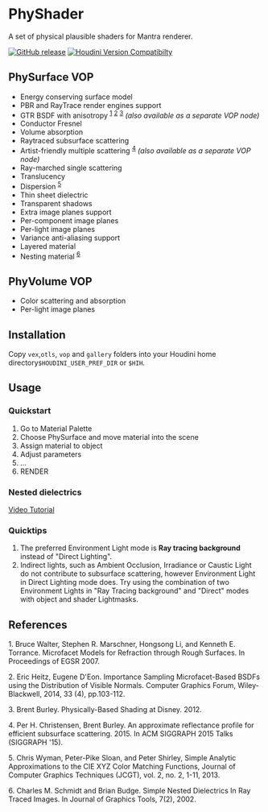 # PhyShader
A set of physical plausible shaders for Mantra renderer.

[![GitHub release](https://img.shields.io/github/release/groundflyer/physhader-for-mantra.svg)](https://github.com/groundflyer/physhader-for-mantra/releases) [![Houdini Version Compatibilty](https://img.shields.io/badge/houdini-15.5-yellow.svg)](http://www.sidefx.com/index.php?option=com_download&Itemid=208)

## PhySurface VOP
* Energy conserving surface model
* PBR and RayTrace render engines support
* GTR BSDF with anisotropy <sup>[1](#Walter07)</sup> <sup>[2](#Heitz14)</sup> <sup>[3](#Burley12)</sup> _(also available as a separate VOP node)_
* Conductor Fresnel
* Volume absorption
* Raytraced subsurface scattering
 * Artist-friendly multiple scattering <sup>[4](#CrBur15)</sup> _(also available as a separate VOP node)_
 * Ray-marched single scattering
* Translucency
* Dispersion <sup>[5](#WySlo13)</sup>
* Thin sheet dielectric
* Transparent shadows
* Extra image planes support
 * Per-component image planes
 * Per-light image planes
* Variance anti-aliasing support
* Layered material
* Nesting material <sup>[6](#Schmidt02)</sup>

## PhyVolume VOP
* Color scattering and absorption
* Per-light image planes

## Installation
Copy `vex`,`otls`, `vop` and `gallery` folders into your Houdini home directory`$HOUDINI_USER_PREF_DIR` or `$HIH`.

## Usage
### Quickstart
1. Go to Material Palette
2. Choose PhySurface and move material into the scene
3. Assign material to object
4. Adjust parameters
5. ...
6. RENDER

### Nested dielectrics
[Video Tutorial](https://vimeo.com/180913817)

### Quicktips
1. The preferred Environment Light mode is **Ray tracing background** instead of "Direct Lighting".
2. Indirect lights, such as Ambient Occlusion, Irradiance or Caustic Light do not contribute to subsurface scattering, however Environment Light in Direct Lighting mode does. Try using the combination of two Environment Lights in "Ray Tracing background" and "Direct" modes with object and shader Lightmasks.

## References
<a name="Walter07">1.</a> Bruce Walter, Stephen R. Marschner, Hongsong Li, and Kenneth E. Torrance. Microfacet Models for Refraction through Rough Surfaces. In Proceedings of EGSR 2007.

<a name="Heitz14">2.</a> Eric Heitz, Eugene D'Eon. Importance Sampling Microfacet-Based BSDFs using the Distribution of Visible Normals. Computer Graphics Forum, Wiley-Blackwell, 2014, 33 (4), pp.103-112.

<a name="Burley12">3.</a> Brent Burley. Physically-Based Shading at Disney. 2012.

<a name="CrBur15">4.</a > Per H. Christensen, Brent Burley. An approximate reflectance profile for efficient subsurface scattering. 2015. In ACM SIGGRAPH 2015 Talks (SIGGRAPH '15).

<a name="WySlo13">5.</a> Chris Wyman, Peter-Pike Sloan, and Peter Shirley, Simple Analytic Approximations to the CIE XYZ Color Matching Functions, Journal of Computer Graphics Techniques (JCGT), vol. 2, no. 2, 1-11, 2013.

<a name="Schmidt02">6.</a> Charles M. Schmidt and Brian Budge. Simple Nested Dielectrics In Ray Traced Images. In Journal of Graphics Tools, 7(2), 2002.
